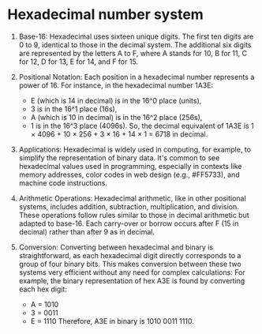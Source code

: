 # Hexadecimal number system

1. Base-16: Hexadecimal uses sixteen unique digits. The first ten digits are 0 to 9, identical to those in the decimal system. The additional six digits are represented by the letters A to F, where A stands for 10, B for 11, C for 12, D for 13, E for 14, and F for 15.

2. Positional Notation: Each position in a hexadecimal number represents a power of 16. For instance, in the hexadecimal number 1A3E:
    - E (which is 14 in decimal) is in the 16^0 place (units),
    - 3 is in the 16^1 place (16s),
    - A (which is 10 in decimal) is in the 16^2 place (256s),
    - 1 is in the 16^3 place (4096s).
    So, the decimal equivalent of 1A3E is 1 × 4096 + 10 × 256 + 3 × 16 + 14 × 1 = 6718 in decimal.

3. Applications: Hexadecimal is widely used in computing, for example, to simplify the representation of binary data. It's common to see hexadecimal values used in programming, especially in contexts like memory addresses, color codes in web design (e.g., #FF5733), and machine code instructions.

4. Arithmetic Operations: Hexadecimal arithmetic, like in other positional systems, includes addition, subtraction, multiplication, and division. These operations follow rules similar to those in decimal arithmetic but adapted to base-16. Each carry-over or borrow occurs after F (15 in decimal) rather than after 9 as in decimal.

5. Conversion: Converting between hexadecimal and binary is straightforward, as each hexadecimal digit directly corresponds to a group of four binary bits. This makes conversion between these two systems very efficient without any need for complex calculations:
    For example, the binary representation of hex A3E is found by converting each hex digit:
    - A = 1010
    - 3 = 0011
    - E = 1110
    Therefore, A3E in binary is 1010 0011 1110.